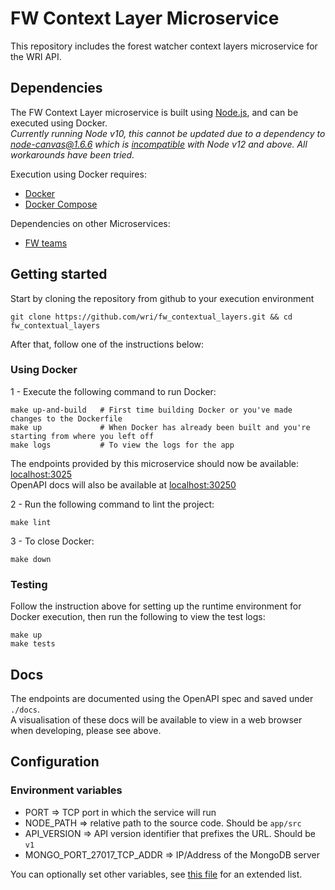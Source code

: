 # FW Context Layer Microservice

This repository includes the forest watcher context layers microservice for the WRI API.

## Dependencies

The FW Context Layer microservice is built using [Node.js](https://nodejs.org/en/), and can be executed using Docker.\
_Currently running Node v10, this cannot be updated due to a dependency to [node-canvas@1.6.6](https://www.npmjs.com/package/canvas/v/1.6.6) which is [incompatible](https://github.com/Automattic/node-canvas/issues/1511) with Node v12 and above.
All workarounds have been tried._

Execution using Docker requires:
- [Docker](https://www.docker.com/)
- [Docker Compose](https://docs.docker.com/compose/)

Dependencies on other Microservices:
- [FW teams](https://github.com/wri/fw_teams)

## Getting started

Start by cloning the repository from github to your execution environment

```
git clone https://github.com/wri/fw_contextual_layers.git && cd fw_contextual_layers
```

After that, follow one of the instructions below:

### Using Docker

1 - Execute the following command to run Docker:

```shell
make up-and-build   # First time building Docker or you've made changes to the Dockerfile
make up             # When Docker has already been built and you're starting from where you left off
make logs           # To view the logs for the app
```

The endpoints provided by this microservice should now be available:
[localhost:3025](http://localhost:3025)\
OpenAPI docs will also be available at [localhost:30250](http://localhost:30250)

2 - Run the following command to lint the project:

```shell
make lint
```

3 - To close Docker:

```shell
make down
```

### Testing

Follow the instruction above for setting up the runtime environment for Docker execution, then run the following to view the test logs:
```shell
make up
make tests
```

## Docs

The endpoints are documented using the OpenAPI spec and saved under `./docs`.\
A visualisation of these docs will be available to view in a web browser
when developing, please see above.

## Configuration

### Environment variables

- PORT => TCP port in which the service will run
- NODE_PATH => relative path to the source code. Should be `app/src`
- API_VERSION => API version identifier that prefixes the URL. Should be `v1`
- MONGO_PORT_27017_TCP_ADDR => IP/Address of the MongoDB server

You can optionally set other variables, see [this file](config/custom-environment-variables.json) for an extended list.
